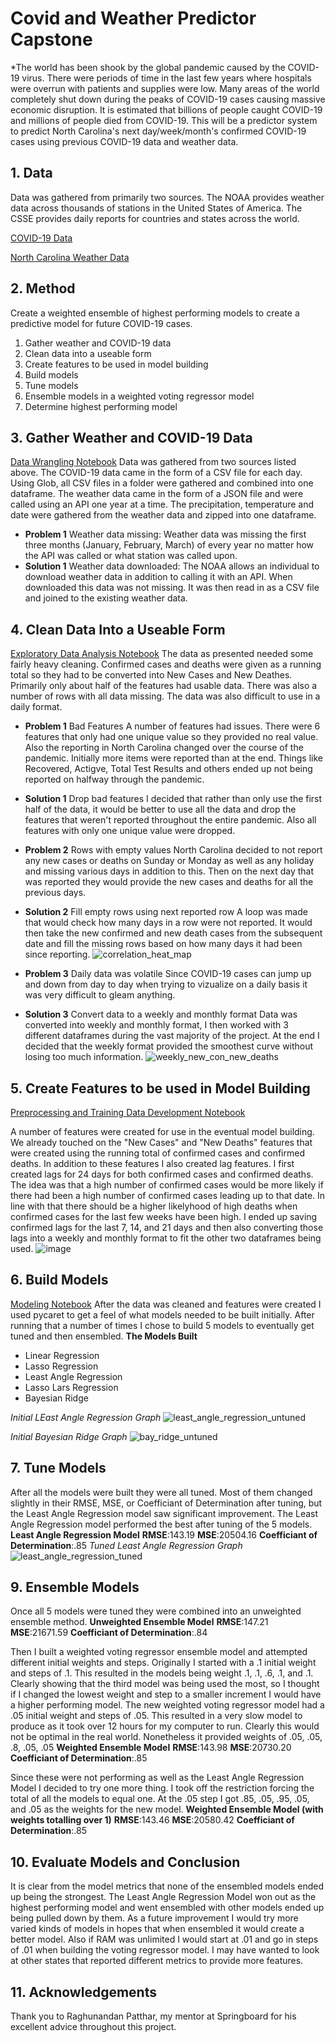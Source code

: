
# Covid and Weather Predictor Capstone
*The world has been shook by the global pandemic caused by the COVID-19 virus. There were periods of time in the last few years where hospitals were overrun with patients and supplies were low. Many areas of the world completely shut down during the peaks of COVID-19 cases causing massive economic disruption. It is estimated that billions of people caught COVID-19 and millions of people died from COVID-19. This will be a predictor system to predict North Carolina's next day/week/month's confirmed COVID-19 cases using previous COVID-19 data and weather data.
## 1. Data
Data was gathered from primarily two sources. The NOAA provides weather data across thousands of stations in the United States of America. The CSSE provides daily reports for countries and states across the world.

[COVID-19 Data](https://covid19.ncdhhs.gov/dashboard)

[North Carolina Weather Data](https://nceii.noaa.gov/cdo-web/api/v2/)

## 2. Method
Create a weighted ensemble of highest performing models to create a predictive model for future COVID-19 cases.
1. Gather weather and COVID-19 data
2. Clean data into a useable form
3. Create features to be used in model building
4. Build models 
5. Tune models
6. Ensemble models in a weighted voting regressor model
7. Determine highest performing model

## 3. Gather Weather and COVID-19 Data
[Data Wrangling Notebook](https://github.com/ColemanZ/CovidCapstoneProject/blob/main/%5BColeman%20Zimmerman%5D%20Capstone%202%20Data%20Wrangling.ipynb)
Data was gathered from two sources listed above. The COVID-19 data came in the form of a CSV file for each day. Using Glob, all CSV files in a folder were gathered and combined into one dataframe. The weather data came in the form of a JSON file and were called using an API one year at a time. The precipitation, temperature and date were gathered from the weather data and zipped into one dataframe.

* **Problem 1** Weather data missing:
    Weather data was missing the first three months (January, February, March) of every year no matter how the API was called or what station was called upon. 
* **Solution 1** Weather data downloaded:
    The NOAA allows an individual to download weather data in addition to calling it with an API. When downloaded this data was not missing. It was then read in as a CSV file and joined to the existing weather data.
    
## 4. Clean Data Into a Useable Form
[Exploratory Data Analysis Notebook](https://github.com/ColemanZ/CovidCapstoneProject/blob/main/%5BColeman%20Zimmerman%5D%20Capstone%202%20Data%20Wrangling.ipynb)
The data as presented needed some fairly heavy cleaning. Confirmed cases and deaths were given as a running total so they had to be converted into New Cases and New Deathes. Primarily only about half of the features had usable data. There was also a number of rows with all data missing. The data was also difficult to use in a daily format. 

* **Problem 1** Bad Features
    A number of features had issues. There were 6 features that only had one unique value so they provided no real value. Also the reporting in North Carolina changed over the course of the pandemic. Initially more items were reported than at the end. Things like Recovered, Actigve, Total Test Results and others ended up not being reported on halfway through the pandemic.
* **Solution 1** Drop bad features
    I decided that rather than only use the first half of the data, it would be better to use all the data and drop the features that weren't reported throughout the entire pandemic. Also all features with only one unique value were dropped.
    
* **Problem 2** Rows with empty values
    North Carolina decided to not report any new cases or deaths on Sunday or Monday as well as any holiday and missing various days in addition to this. Then on the next day that was reported they would provide the new cases and deaths for all the previous days.

* **Solution 2** Fill empty rows using next reported row
    A loop was made that would check how many days in a row were not reported. It would then take the new confirmed and new death cases from the subsequent date and fill the missing rows based on how many days it had been since reporting. 
  ![correlation_heat_map](https://user-images.githubusercontent.com/97986175/205494943-38458619-87f1-472e-a9e5-872b4a5164c1.png)
  
* **Problem 3** Daily data was volatile
    Since COVID-19 cases can jump up and down from day to day when trying to vizualize on a daily basis it was very difficult to gleam anything. 

* **Solution 3** Convert data to a weekly and monthly format
    Data was converted into weekly and monthly format, I then worked with 3 different dataframes during the vast majority of the project. At the end I decided that the weekly format provided the smoothest curve without losing too much information.
![weekly_new_con_new_deaths](https://user-images.githubusercontent.com/97986175/205494964-a111ec06-1024-40f4-9930-58c11b4672f7.png)

## 5. Create Features to be used in Model Building
[Preprocessing and Training Data Development Notebook](https://github.com/ColemanZ/Springboard/blob/main/%5BColeman%20Zimmerman%5D%20Covid%20Capstone%20Pre_Processing%20%26%20Training%20Data%20Development.ipynb)

A number of features were created for use in the eventual model building. We already touched on the "New Cases" and "New Deaths" features that were created using the running total of confirmed cases and confirmed deaths. In addition to these features I also created lag features. I first created lags for 24 days for both confirmed cases and confirmed deaths. The idea was that a high number of confirmed cases would be more likely if there had been a high number of confirmed cases leading up to that date. In line with that there should be a higher likelyhood of high deaths when confirmed cases for the last few weeks have been high. I ended up saving confirmed lags for the last 7, 14, and 21 days and then also converting those lags into a weekly and monthly format to fit the other two dataframes being used.
![image](https://user-images.githubusercontent.com/97986175/205495000-ba8540ef-9c5b-4239-a704-4517df9f8625.png)

## 6. Build Models
[Modeling Notebook](https://github.com/ColemanZ/Springboard/blob/main/%5BColeman%20Zimmerman%5D%20Covid%20Capstone%20-%20Modeling.ipynb)
After the data was cleaned and features were created I used pycaret to get a feel of what models needed to be built initially. After running that a number of times I chose to build 5 models to eventually get tuned and then ensembled. 
**The Models Built**
* Linear Regression
* Lasso Regression
* Least Angle Regression
* Lasso Lars Regression
* Bayesian Ridge

*Initial LEast Angle Regression Graph*
![least_angle_regression_untuned](https://user-images.githubusercontent.com/97986175/205494747-b30371c6-4f00-498e-88bc-181555e7dd8b.png)

*Initial Bayesian Ridge Graph*
![bay_ridge_untuned](https://user-images.githubusercontent.com/97986175/205494829-2c3d58ec-2d93-496b-bd1c-8dd09b5732cd.png)

## 7. Tune Models
After all the models were built they were all tuned. Most of them changed slightly in their RMSE, MSE, or Coefficiant of Determination after tuning, but the Least Angle Regression model saw significant improvement. The Least Angle Regression model performed the best after tuning of the 5 models.
**Least Angle Regression Model**
**RMSE**:143.19
**MSE**:20504.16
**Coefficiant of Determination**:.85
*Tuned Least Angle Regression Graph*
![least_angle_regression_tuned](https://user-images.githubusercontent.com/97986175/205494793-18e1ad47-38fc-4561-b3eb-176769e5bf09.png)

## 9. Ensemble Models
Once all 5 models were tuned they were combined into an unweighted ensemble method. 
**Unweighted Ensemble Model**
**RMSE**:147.21
**MSE**:21671.59
**Coefficiant of Determination**:.84

Then I built a weighted voting regressor ensemble model and attempted different initial weights and steps. Originally I started with a .1 initial weight and steps of .1. This resulted in the models being weight .1, .1, .6, .1, and .1. Clearly showing that the third model was being used the most, so I thought if I changed the lowest weight and step to a smaller increment I would have a higher performing model. The new weighted voting regressor model had a .05 initial weight and steps of .05. This resulted in a very slow model to produce as it took over 12 hours for my computer to run. Clearly this would not be optimal in the real world. Nonetheless it provided weights of .05, .05, .8, .05, .05
**Weighted Ensemble Model**
**RMSE**:143.98
**MSE**:20730.20
**Coefficiant of Determination**:.85

Since these were not performing as well as the Least Angle Regression Model I decided to try one more thing. I took off the restriction forcing the total of all the models to equal one. At the .05 step I got .85, .05, .95, .05, and .05 as the weights for the new model. 
**Weighted Ensemble Model (with weights totalling over 1)**
**RMSE**:143.46
**MSE**:20580.42
**Coefficiant of Determination**:.85

## 10. Evaluate Models and Conclusion
It is clear from the model metrics that none of the ensembled models ended up being the strongest. The Least Angle Regression Model won out as the highest performing model and went ensembled with other models ended up being pulled down by them. As a future improvement I would try more varied kinds of models in hopes that when ensembled it would create a better model. Also if RAM was unlimited I would start at .01 and go in steps of .01 when building the voting regressor model. I may have wanted to look at other states that reported different metrics to provide more features.

## 11. Acknowledgements
Thank you to Raghunandan Patthar, my mentor at Springboard for his excellent advice throughout this project.
